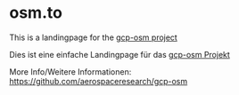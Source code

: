 # osm.to

This is a landingpage for the [gcp-osm project](https://github.com/aerospaceresearch/gcp-osm)

Dies ist eine einfache Landingpage für das [gcp-osm Projekt](https://github.com/aerospaceresearch/gcp-osm)

More Info/Weitere Informationen: https://github.com/aerospaceresearch/gcp-osm
